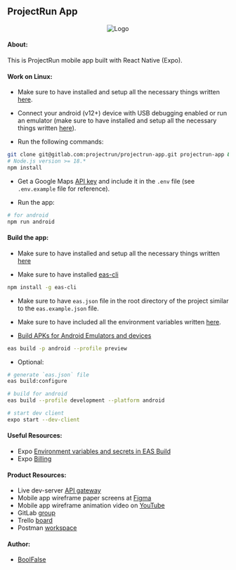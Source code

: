 
## ProjectRun App

<div style="text-align: center">
    <img src="https://drive.google.com/uc?id=11GOe2SHmc2LsGw81MDGvzoFrFPXoV48C" alt="Logo">
</div>



#### About:

This is ProjectRun mobile app built with React Native (Expo).



#### Work on Linux:

- Make sure to have installed and setup all the necessary things written [here](https://reactnative.dev/docs/environment-setup).

- Connect your android (v12+) device with USB debugging enabled or run an emulator (make sure to have installed and setup all the necessary things written [here](https://developer.android.com/studio/run/emulator)).

- Run the following commands:
```bash
git clone git@gitlab.com:projectrun/projectrun-app.git projectrun-app && cd projectrun-app/
# Node.js version >= 18.*
npm install
```

- Get a Google Maps [API key](https://console.cloud.google.com/google/maps-apis/overview) and include it in the `.env` file (see `.env.example` file for reference).

- Run the app:
```bash
# for android
npm run android
```

#### Build the app:

- Make sure to have installed and setup all the necessary things written [here](https://docs.expo.dev/build/setup/)

- Make sure to have installed [eas-cli](https://github.com/expo/eas-cli)
```bash
npm install -g eas-cli
```

- Make sure to have `eas.json` file in the root directory of the project similar to the `eas.example.json` file.

- Make sure to have included all the environment variables written [here](https://docs.expo.dev/build-reference/variables/).

- [Build APKs for Android Emulators and devices](https://docs.expo.dev/build-reference/apk/)

```bash
eas build -p android --profile preview
```

- Optional:
```bash
# generate `eas.json` file
eas build:configure

# build for android
eas build --profile development --platform android

# start dev client
expo start --dev-client
```



#### Useful Resources:

- Expo [Environment variables and secrets in EAS Build](https://docs.expo.dev/build-reference/variables)
- Expo [Billing](https://expo.dev/accounts/boolfalse/settings/billing)



#### Product Resources:

- Live dev-server [API gateway](https://github.am/api)
- Mobile app wireframe paper screens at [Figma](https://www.figma.com/file/YMm2ALVLry7LMFF2hN5T1T/ProjectRun-%5Bwireframe-screens%5D?type=design&mode=design&t=BTY8nfsxSGpHvoL0-1)
- Mobile app wireframe animation video on [YouTube](https://www.youtube.com/watch?v=ho1Nbal3z6s)
- GitLab [group](https://gitlab.com/projectrun)
- Trello [board](https://trello.com/b/oiUvRWb1/projectrun-mobile)
- Postman [workspace](https://go.postman.co/workspace/4c1f641c-e02c-4aa5-b636-565308855c75)



#### Author:

- [BoolFalse](https://boolfalse.com/)

